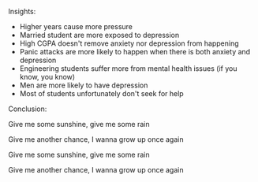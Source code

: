 Insights:

- Higher years cause more pressure
- Married student are more exposed to depression
- High CGPA doesn't remove anxiety nor depression from happening
- Panic attacks are more likely to happen when there is both anxiety and depression
- Engineering students suffer more from mental health issues (if you know, you know)
- Men are more likely to have depression
- Most of students unfortunately don't seek for help


Conclusion:

Give me some sunshine, give me some rain

Give me another chance, I wanna grow up once again

Give me some sunshine, give me some rain

Give me another chance, I wanna grow up once again
